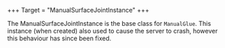 +++
Target = "ManualSurfaceJointInstance"
+++

The ManualSurfaceJointInstance is the base class for `ManualGlue`. This instance (when created) also used to cause the server to crash, however this behaviour has since been fixed.